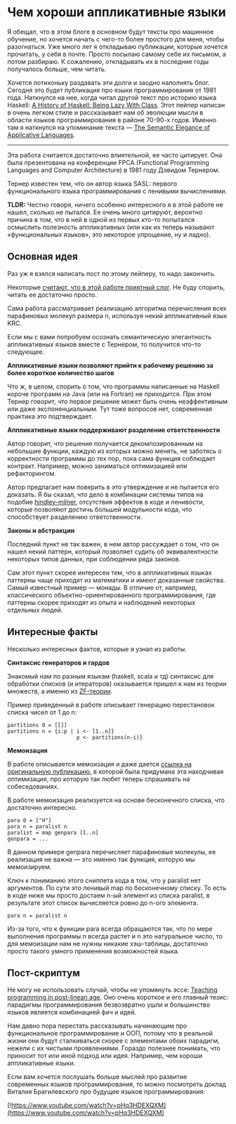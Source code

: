 Чем хороши аппликативные языки
===
Я обещал, что в этом блоге в основном будут тексты про машинное обучение, но хочется начать с чего-то более простого для меня, чтобы разогнаться. Уже много лет я откладываю публикации, которые хочется прочитать, у себя в почте. Просто посылаю самому себе их письмом, а потом разбираю. К сожалению, откладывать их в последние годы получалось больше, чем читать. 

Хочется потихоньку раздавать эти долги и заодно наполнять блог. Сегодня это будет публикация про языки программирования от 1981 года. Наткнулся на нее, когда читал другой текст про историю языка Haskell: [A History of Haskell: Being Lazy With Class](https://www.microsoft.com/en-us/research/wp-content/uploads/2016/07/history.pdf). Этот пейпер написан в очень легком стиле и рассказывает нам об эволюции мысли в области языков программирования в районе 70-90-х годов. Именно там я наткнулся на упоминание текста — [The Semantic Elegance of Applicative Languages](http://nsl.com/misc/sasl/paraffins-turner.pdf).

___

Эта работа считается достаточно влиятельной, ее часто цитирует. Она была презентована на конференции FPCA (Functional Programming Languages and Computer Architecture) в 1981 году Дэвидом Тернером.

Тернер известен тем, что он автор языка SASL: первого функционального языка программирования с ленивыми вычислениями.  

**TLDR:** Честно говоря, ничего особенно интересного я в этой работе не нашел, сколько не пытался. Ее очень много цитируют, вероятно причина в том, что в ней в одной из первых кто-то попытался осмыслить полезность аппликативных (или как их теперь называют «функциональных языков», это некоторое упрощение, ну и ладно).

## Основная идея

Раз уж я взялся написать пост по этому пейперу, то надо закончить. 

Некоторые [считают, что в этой работе приятный слог](https://blog.acolyer.org/2014/11/28/the-semantic-elegance-of-applicative-languages/). Не буду спорить, читать ее достаточно просто. 

Сама работа рассматривает реализацию алгоритма перечисления всех парафиновых молекул размера n, используя некий аппликативный язык KRC.

Если мы с вами попробуем осознать семантическую элегантность аппликативных языков вместе с Тернером, то получится что-то следующее.

**Аппликативные языки позволяют прийти к рабочему решению за более короткое количество шагов**

Что ж, в целом, спорить  о том, что программы написанные на Haskell короче программ на Java (или на Fortran) не приходится. При этом Тернер говорит, что первое решение может быть очень неэффективным или даже экспоненциальным. Тут тоже вопросов нет, современная практика это подтверждает. 

**Аппликативные языки поддерживают разделение ответственности**

Автор говорит, что решение получается декомпозированным на небольшие функции, каждую из которых можно менять, не заботясь о корректности программы до тех пор, пока  сама функция соблюдает контракт. Например, можно заниматься оптимизацией или рефакторингом. 

Автор предлагает нам поверить в это утверждение и не пытается его доказать. Я бы сказал, что дело в комбинации системы типов на подобие [hindley-milner](https://en.wikipedia.org/wiki/Hindley%E2%80%93Milner_type_system), отсутствия эффектов в коде и ленивости, которые позволяют достичь большей модульности кода, что способствует разделению ответственности. 

**Законы и абстракции**

Последний пункт не так важен, в нем автор рассуждает о том, что он нашел некий паттерн, который позволяет судить об эквивалентности некоторых типов данных, при соблюдении ряда законов.

Сам этот пункт скорее интересен тем, что в аппликативных языках паттерны чаще приходят из математики и имеют доказанные свойства. Самый известный пример — монады. В отличие от, например, классического объектно-ориентированного программирования, где паттерны скорее приходят из опыта и наблюдений некоторых отдельных людей.

## Интересные факты

Несколько интересных фактов, которые я узнал из работы. 

**Синтаксис генераторов и гардов**

Знакомый нам по разным языкам (haskell, scala и тд) синтаксис для обработки списков (и итераторов) оказывается пришел к нам из теории множеств, а именно из [ZF-теории](https://en.wikipedia.org/wiki/Zermelo%E2%80%93Fraenkel_set_theory). 

Пример приведенный в работе описывает генерацию перестановок списка чисел от 1 до n:

```
partitions 0 = [[]]
partitions n = {i:p | i <- [1..n]}
                      p <- partitions(n-i)}
```

**Мемоизация**

В работе описывается мемоизация и даже дается [ссылка на оригинальную публикацию,](https://stacks.stanford.edu/file/druid:kr445kk4694/kr445kk4694.pdf) в которой была придумана эта находчивая оптимизация, про которую так любят теперь спрашивать на собеседованиях.

В работе мемоизация реализуется на основе бесконечного списка, что достаточно интересно.

```
para 0 = ["H"]
para n = paralist n
paralist = map genpara [1..n]
genpara = ...
```

В данном примере genpara перечисляет парафиновые молекулы, ее реализация не важна — это именно так функция, которую мы мемоизируем.

Ключ к пониманию этого сниппета кода в том, что у paralist нет аргументов. По сути это ленивый map по бесконечному списку. То есть в коде ниже мы просто достаем n-ый элемент из списка paralist, в результате этот список вычисляется ровно до n-ого элемента.

```
para n = paralist n
```

Из-за того, что к функции para всегда обращаются так, что по мере выполнения программы n всегда растет и n это натуральное число, то для мемоизации нам не нужны никакие хэш-таблицы, достаточно просто такого умного применения возможностей языка.

## Пост-скриптум

Не могу не использовать случай, чтобы не упомянуть эссе: [Teaching programming in post-linean age](https://cs.brown.edu/~sk/Publications/Papers/Published/sk-teach-pl-post-linnaean/paper.pdf). Оно очень короткое и его главный тезис: парадигмы программирования безвозвратно ушли и большинство языков является комбинацией фич и идей. 

Нам давно пора перестать рассказывать начинающим про функциональное программирование и ООП, потому что в реальной жизни они будут сталкиваться скорее с элементами обоих парадигм, нежели с их чистыми проявлениями. Гораздо полезнее понимать, что приносит тот или иной подход или идея. Например, чем хороши аппликативные языки. 

Если вам хочется послушать больше мыслей про развитие современных языков программирования, то можно посмотреть доклад Виталия Брагилевского про будущее языков программирования:

[!https://www.youtube.com/watch?v=pHq3HDEXQXM](https://www.youtube.com/watch?v=pHq3HDEXQXM)
